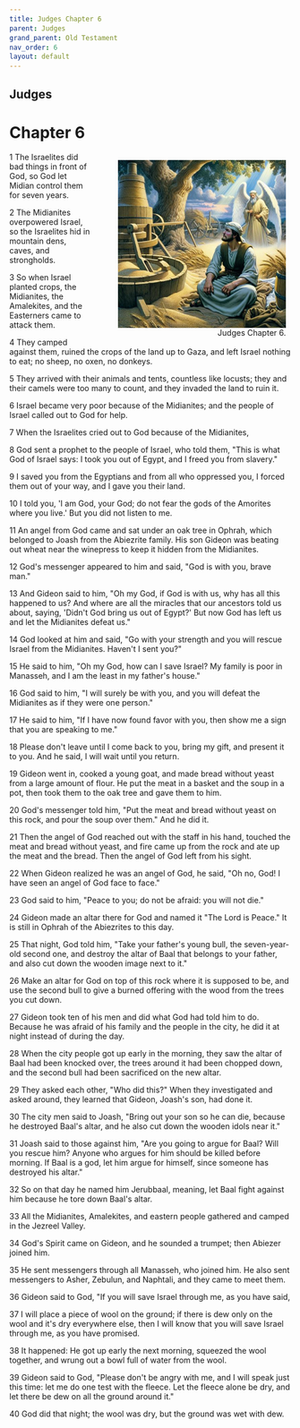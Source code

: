 ```yaml
---
title: Judges Chapter 6
parent: Judges
grand_parent: Old Testament
nav_order: 6
layout: default
---
```


## Judges

# Chapter 6

<figure style="float: right; margin-right: 10px;">
    <img src="/assets/Image/Judges/500/6.jpg" alt="Judges Chapter 6" style="width: 300px; height: 300px; float: right;padding-left: 10px;"/>
    <figcaption style="clear: both;text-align: right;">Judges Chapter 6.</figcaption>
</figure>
1 The Israelites did bad things in front of God, so God let Midian control them for seven years.

2 The Midianites overpowered Israel, so the Israelites hid in mountain dens, caves, and strongholds.

3 So when Israel planted crops, the Midianites, the Amalekites, and the Easterners came to attack them.

4 They camped against them, ruined the crops of the land up to Gaza, and left Israel nothing to eat; no sheep, no oxen, no donkeys.

5 They arrived with their animals and tents, countless like locusts; they and their camels were too many to count, and they invaded the land to ruin it.

6 Israel became very poor because of the Midianites; and the people of Israel called out to God for help.

7 When the Israelites cried out to God because of the Midianites,

8 God sent a prophet to the people of Israel, who told them, "This is what God of Israel says: I took you out of Egypt, and I freed you from slavery."

9 I saved you from the Egyptians and from all who oppressed you, I forced them out of your way, and I gave you their land.

10 I told you, 'I am God, your God; do not fear the gods of the Amorites where you live.' But you did not listen to me.

11 An angel from God came and sat under an oak tree in Ophrah, which belonged to Joash from the Abiezrite family. His son Gideon was beating out wheat near the winepress to keep it hidden from the Midianites.

12 God's messenger appeared to him and said, "God is with you, brave man."

13 And Gideon said to him, "Oh my God, if God is with us, why has all this happened to us? And where are all the miracles that our ancestors told us about, saying, 'Didn't God bring us out of Egypt?' But now God has left us and let the Midianites defeat us."

14 God looked at him and said, "Go with your strength and you will rescue Israel from the Midianites. Haven't I sent you?"

15 He said to him, "Oh my God, how can I save Israel? My family is poor in Manasseh, and I am the least in my father's house."

16 God said to him, "I will surely be with you, and you will defeat the Midianites as if they were one person."

17 He said to him, "If I have now found favor with you, then show me a sign that you are speaking to me."

18 Please don't leave until I come back to you, bring my gift, and present it to you. And he said, I will wait until you return.

19 Gideon went in, cooked a young goat, and made bread without yeast from a large amount of flour. He put the meat in a basket and the soup in a pot, then took them to the oak tree and gave them to him.

20 God's messenger told him, "Put the meat and bread without yeast on this rock, and pour the soup over them." And he did it.

21 Then the angel of God reached out with the staff in his hand, touched the meat and bread without yeast, and fire came up from the rock and ate up the meat and the bread. Then the angel of God left from his sight.

22 When Gideon realized he was an angel of God, he said, "Oh no, God! I have seen an angel of God face to face."

23 God said to him, "Peace to you; do not be afraid: you will not die."

24 Gideon made an altar there for God and named it "The Lord is Peace." It is still in Ophrah of the Abiezrites to this day.

25 That night, God told him, "Take your father's young bull, the seven-year-old second one, and destroy the altar of Baal that belongs to your father, and also cut down the wooden image next to it."

26 Make an altar for God on top of this rock where it is supposed to be, and use the second bull to give a burned offering with the wood from the trees you cut down.

27 Gideon took ten of his men and did what God had told him to do. Because he was afraid of his family and the people in the city, he did it at night instead of during the day.

28 When the city people got up early in the morning, they saw the altar of Baal had been knocked over, the trees around it had been chopped down, and the second bull had been sacrificed on the new altar.

29 They asked each other, "Who did this?" When they investigated and asked around, they learned that Gideon, Joash's son, had done it.

30 The city men said to Joash, "Bring out your son so he can die, because he destroyed Baal's altar, and he also cut down the wooden idols near it."

31 Joash said to those against him, "Are you going to argue for Baal? Will you rescue him? Anyone who argues for him should be killed before morning. If Baal is a god, let him argue for himself, since someone has destroyed his altar."

32 So on that day he named him Jerubbaal, meaning, let Baal fight against him because he tore down Baal's altar.

33 All the Midianites, Amalekites, and eastern people gathered and camped in the Jezreel Valley.

34 God's Spirit came on Gideon, and he sounded a trumpet; then Abiezer joined him.

35 He sent messengers through all Manasseh, who joined him. He also sent messengers to Asher, Zebulun, and Naphtali, and they came to meet them.

36 Gideon said to God, "If you will save Israel through me, as you have said,

37 I will place a piece of wool on the ground; if there is dew only on the wool and it's dry everywhere else, then I will know that you will save Israel through me, as you have promised.

38 It happened: He got up early the next morning, squeezed the wool together, and wrung out a bowl full of water from the wool.

39 Gideon said to God, "Please don't be angry with me, and I will speak just this time: let me do one test with the fleece. Let the fleece alone be dry, and let there be dew on all the ground around it."

40 God did that night; the wool was dry, but the ground was wet with dew.


